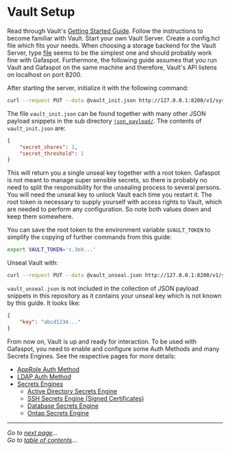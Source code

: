 # Vault Setup

Read through Vault's [Getting Started Guide](https://learn.hashicorp.com/vault/). Follow the instructions to become familiar with Vault. Start your own Vault Server. Create a config.hcl file which fits your needs. When choosing a storage backend for the Vault Server, type [file](https://www.vaultproject.io/docs/configuration/storage/filesystem.html) seems to be the simplest one and should probably work fine with Gafaspot. Furthermore, the following guide assumes that you run Vault and Gafaspot on the same machine and therefore, Vault's API listens on localhost on port 8200.

After starting the server, initialize it with the following command:

```sh
curl --request PUT --data @vault_init.json http://127.0.0.1:8200/v1/sys/init
```

The file `vault_init.json` can be found together with many other JSON payload snippets in the sub directory [`json_payload/`](json_payload).
The contents of `vault_init.json` are:

```json
{
    "secret_shares": 1,
    "secret_threshold": 1
}
```

This will return you a single unseal key together with a root token. Gafaspot is not meant to manage super sensible secrets, so there is probably no need to split the responsibility for the unsealing process to several persons. You will need the unseal key to unlock Vault each time you restart it. The root token is necessary to supply yourself with access rights to Vault, which are needed to perform any configuration. So note both values down and keep them somewhere.

You can save the root token to the environment variable `$VAULT_TOKEN` to simplify the copying of further commands from this guide:

```sh
export VAULT_TOKEN='s.3eX...'
```

Unseal Vault with:

```sh
curl --request PUT --data @vault_unseal.json http://127.0.0.1:8200/v1/sys/unseal
```

`vault_unseal.json` is not included in the collection of JSON payload snippets in this repository as it contains your unseal key which is not known by this guide. It looks like:

```json
{
    "key": "abcd1234..."
}
```

From now on, Vault is up and ready for interaction. To be used with Gafaspot, you need to enable and configure some Auth Methods and many Secrets Engines. See the respective pages for more details:

* [AppRole Auth Method](auth_approle.md)
* [LDAP Auth Method](auth_ldap.md)
* [Secrets Engines](secengs_general.md)
    * [Active Directory Secrets Engine](secengs_ad.md)
    * [SSH Secrets Engine (Signed Certificates)](secengs_ssh.md)
    * [Database Secrets Engine](secengs_database.md)
    * [Ontap Secrets Engine](secengs_ontap.md)

---
*Go to [next page](auth_approle.md)...*  
*Go to [table of contents](README.md)...*
